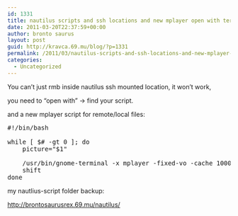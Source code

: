 ```yaml
---
id: 1331
title: nautilus scripts and ssh locations and new mplayer open with terminal
date: 2011-03-20T22:37:59+00:00
author: bronto saurus
layout: post
guid: http://kravca.69.mu/blog/?p=1331
permalink: /2011/03/nautilus-scripts-and-ssh-locations-and-new-mplayer-open-with-terminal/
categories:
  - Uncategorized
---
```

You can&#8217;t just rmb inside nautilus ssh mounted location, it won&#8217;t work,
  
you need to &#8220;open with&#8221; -> find your script.

and a new mplayer script for remote/local files:

<pre lang="bash">#!/bin/bash

while [ $# -gt 0 ]; do
	picture="$1"
	
	/usr/bin/gnome-terminal -x mplayer -fixed-vo -cache 10000 "$picture" -fs
	shift
done
</pre>

my nautlius-script folder backup:
  
<http://brontosaurusrex.69.mu/nautilus/>